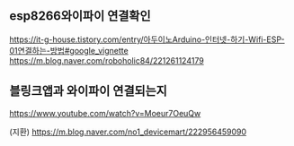 ## esp8266와이파이 연결확인

https://it-g-house.tistory.com/entry/아두이노Arduino-인터넷-하기-Wifi-ESP-01연결하는-방법#google_vignette
https://m.blog.naver.com/roboholic84/221261124179

## 블링크앱과 와이파이 연결되는지

https://www.youtube.com/watch?v=Moeur7OeuQw

(지환) https://m.blog.naver.com/no1_devicemart/222956459090
